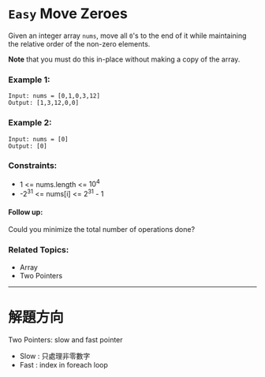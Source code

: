 # `Easy` Move Zeroes

Given an integer array `nums`, move all `0`'s to the end of it while maintaining the relative order of the non-zero elements.

**Note** that you must do this in-place without making a copy of the array.

### Example 1:

```
Input: nums = [0,1,0,3,12]
Output: [1,3,12,0,0]
```

### Example 2:

```
Input: nums = [0]
Output: [0]
```

### Constraints:

- 1 <= nums.length <= $10^4$
- -$2^{31}$ <= nums[i] <= $2^{31}$ - 1

#### Follow up:

Could you minimize the total number of operations done?

### Related Topics:

- Array
- Two Pointers

---

# 解題方向

Two Pointers: slow and fast pointer

 - Slow : 只處理非零數字
 - Fast : index in foreach loop